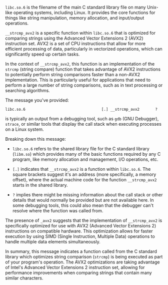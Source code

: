 `libc.so.6` is the filename of the main C standard library file on many Unix-like operating systems, including Linux. It provides the core functions for things like string manipulation, memory allocation, and input/output operations.

`__strcmp_avx2` is a specific function within `libc.so.6` that is optimized for comparing strings using the Advanced Vector Extensions 2 (AVX2) instruction set. AVX2 is a set of CPU instructions that allow for more efficient processing of data, particularly in vectorized operations, which can significantly speed up certain tasks.

In the context of `__strcmp_avx2`, this function is an implementation of the `strcmp` (string compare) function that takes advantage of AVX2 instructions to potentially perform string comparisons faster than a non-AVX2 implementation. This is particularly useful for applications that need to perform a large number of string comparisons, such as in text processing or searching algorithms.






The message you've provided:

```plaintext
libc.so.6                                  [.] __strcmp_avx2       ?
```

is typically an output from a debugging tool, such as `gdb` (GNU Debugger), `strace`, or similar tools that display the call stack when executing processes on a Linux system.

Breaking down this message:

- `libc.so.6` refers to the shared library file for the C standard library (`libm.so`) which provides many of the basic functions required by any C program, like memory allocation and management, I/O operations, etc.
  
- `[.]` indicates that `__strcmp_avx2` is a function within `libc.so.6`. The square brackets suggest it's an address (more specifically, a memory offset), where the actual machine code for the function `__strcmp_avx2` starts in the shared library.

- `?` implies there might be missing information about the call stack or other details that would normally be provided but are not available here. In some debugging tools, this could also mean that the debugger can't resolve where the function was called from.

The presence of `_avx2` suggests that the implementation of `__strcmp_avx2` is specifically optimized for use with AVX2 (Advanced Vector Extensions 2) instructions on compatible hardware. This optimization allows for faster execution by using SIMD (Single Instruction, Multiple Data) operations to handle multiple data elements simultaneously.

In summary, this message indicates a function called from the C standard library which optimizes string comparison (`strcmp`) is being executed as part of your program's operation. The AVX2 optimizations are taking advantage of Intel's Advanced Vector Extensions 2 instruction set, allowing for performance improvements when comparing strings that contain many similar characters.
